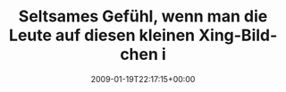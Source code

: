 ---
retweeted: false
source: <a href="http://twitter.com" rel="nofollow">Twitter Web Client</a>
entities:
  hashtags:
  - text: xing
    indices:
    - '122'
    - '127'
  symbols: []
  user_mentions: []
  urls: []
display_text_range:
- '0'
- '127'
favorite_count: '0'
id_str: '1131584169'
truncated: false
retweet_count: '0'
id: '1131584169'
created_at: Mon Jan 19 22:17:15 +0000 2009
favorited: false
full_text: 'Seltsames Gefühl, wenn man die Leute auf diesen kleinen Xing-Bildchen
  irgendwoher kennt - aber nicht draufklicken ''darf''. #xing'
lang: de
tags:
- xing
- pesos/twitter
date: '2009-01-19T22:17:15+00:00'
src: https://twitter.com/bascht/status/1131584169
original_url: https://twitter.com/bascht/status/1131584169
type: twitter_tweet
text: 'Seltsames Gefühl, wenn man die Leute auf diesen kleinen Xing-Bildchen irgendwoher
  kennt - aber nicht draufklicken ''darf''. #xing'
title: Seltsames Gefühl, wenn man die Leute auf diesen kleinen Xing-Bildchen i

---